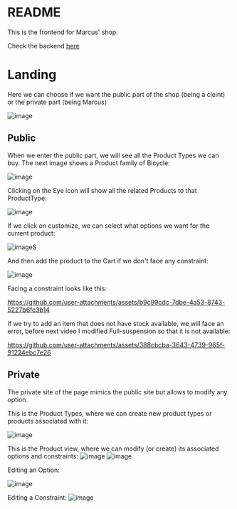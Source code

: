# README
This is the frontend for Marcus' shop. 

Check the backend [here](https://github.com/lucassanco/marcus-backend)

# Landing

Here we can choose if we want the public part of the shop (being a cleint) or the private part (being Marcus)

![image](https://github.com/user-attachments/assets/89f4acdd-7ff1-4f6a-ac28-1585ab52bbe1)

## Public

When we enter the public part, we will see all the Product Types we can buy. 
The next image shows a Product family of Bicycle:

![image](https://github.com/user-attachments/assets/d282d85c-4570-4492-87e1-be32649c63f9)


Clicking on the Eye icon will show all the related Products to that ProductType:

![image](https://github.com/user-attachments/assets/caf966b4-eb74-459a-9241-1ed589fc7ada)

If we click on customize, we can select what options we want for the current product:

![image](https://github.com/user-attachments/assets/8ec12f8a-7196-48cd-b7de-42e1a9acb4b7)S

And then add the product to the Cart if we don't face any constraint:

![image](https://github.com/user-attachments/assets/b52bc969-245f-4fdc-b73a-679cf9ebd6e6)

Facing a constraint looks like this:

https://github.com/user-attachments/assets/b9c99cdc-7dbe-4a53-8743-5227b6fc3b14

If we try to add an item that does not have stock available, we will face an error, before next video I modified Full-suspension so that it is not available:

https://github.com/user-attachments/assets/388cbcba-3643-4739-965f-91224ebc7e26

## Private

The private site of the page mimics the public site but allows to modify any option.

This is the Product Types, where we can create new product types or products associated with it:

![image](https://github.com/user-attachments/assets/6dcf936c-16aa-41a2-ab45-b30b02ae7d52)

This is the Product view, where we can modify (or create) its associated options and constraints:
![image](https://github.com/user-attachments/assets/60574c6b-1c35-495e-b992-f4e6ee11fe4d)
![image](https://github.com/user-attachments/assets/c39e61a1-c78f-4e8a-a868-332966978286)

Editing an Option:

![image](https://github.com/user-attachments/assets/23d2be62-29ef-4077-89b0-507762b1fa8f)

Editing a Constraint:
![image](https://github.com/user-attachments/assets/6bb5c651-287d-4302-84fe-8dc7bb49de78)

